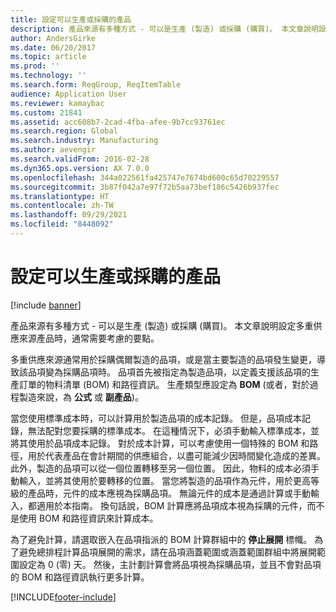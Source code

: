 ```yaml
---
title: 設定可以生產或採購的產品
description: 產品來源有多種方式 - 可以是生產 (製造) 或採購 (購買)。 本文章說明設定多重供應來源產品時，通常需要考慮的要點。
author: AndersGirke
ms.date: 06/20/2017
ms.topic: article
ms.prod: ''
ms.technology: ''
ms.search.form: ReqGroup, ReqItemTable
audience: Application User
ms.reviewer: kamaybac
ms.custom: 21841
ms.assetid: acc608b7-2cad-4fba-afee-9b7cc93761ec
ms.search.region: Global
ms.search.industry: Manufacturing
ms.author: aevengir
ms.search.validFrom: 2016-02-28
ms.dyn365.ops.version: AX 7.0.0
ms.openlocfilehash: 344a022561fa425747e7674bd600c65d70229557
ms.sourcegitcommit: 3b87f042a7e97f72b5aa73bef186c5426b937fec
ms.translationtype: HT
ms.contentlocale: zh-TW
ms.lasthandoff: 09/29/2021
ms.locfileid: "8448092"
---
```

# <a name="set-up-products-that-can-be-produced-or-procured"></a>設定可以生產或採購的產品

[!include [banner](../includes/banner.md)]

產品來源有多種方式 - 可以是生產 (製造) 或採購 (購買)。 本文章說明設定多重供應來源產品時，通常需要考慮的要點。 

多重供應來源通常用於採購偶爾製造的品項，或是當主要製造的品項發生變更，導致該品項變為採購品項時。 品項首先被指定為製造品項，以定義支援該品項的生產訂單的物料清單 (BOM) 和路徑資訊。 生產類型應設定為 **BOM** (或者，對於過程製造來說，為 **公式** 或 **副產品**)。

當您使用標準成本時，可以計算用於製造品項的成本記錄。 但是，品項成本記錄，無法配對您要採購的標準成本。 在這種情況下，必須手動輸入標準成本，並將其使用於品項成本記錄。 對於成本計算，可以考慮使用一個特殊的 BOM 和路徑，用於代表產品在會計期間的供應組合，以盡可能減少因時間變化造成的差異。 此外，製造的品項可以從一個位置轉移至另一個位置。 因此，物料的成本必須手動輸入，並將其使用於要轉移的位置。 當您將製造的品項作為元件，用於更高等級的產品時，元件的成本應視為採購品項。 無論元件的成本是通過計算或手動輸入，都適用於本指南。 換句話說，BOM 計算應將品項成本視為採購的元件，而不是使用 BOM 和路徑資訊來計算成本。 

為了避免計算，請選取嵌入在品項指派的 BOM 計算群組中的 **停止展開** 標幟。 為了避免總排程計算品項展開的需求，請在品項涵蓋範圍或涵蓋範圍群組中將展開範圍設定為 0 (零) 天。 然後，主計劃計算會將品項視為採購品項，並且不會對品項的 BOM 和路徑資訊執行更多計算。







[!INCLUDE[footer-include](../../includes/footer-banner.md)]
